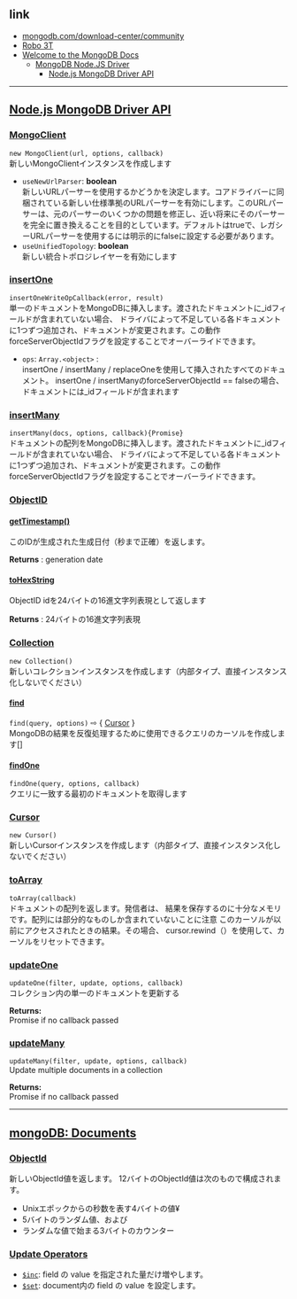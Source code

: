 ## link
- [mongodb.com/download-center/community](https://www.mongodb.com/download-center/community)
- [Robo 3T](https://robomongo.org/)
- [Welcome to the MongoDB Docs](https://docs.mongodb.com/)  
  - [MongoDB Node.JS Driver](https://mongodb.github.io/node-mongodb-native/)  
    - [Node.js MongoDB Driver API](https://mongodb.github.io/node-mongodb-native/3.3/api/)

---

## [Node.js MongoDB Driver API](https://mongodb.github.io/node-mongodb-native/3.3/api/)

### [MongoClient](https://mongodb.github.io/node-mongodb-native/3.3/api/MongoClient.html)  
`new MongoClient(url, options, callback)`  
新しいMongoClientインスタンスを作成します

- `useNewUrlParser`: **boolean**  
  新しいURLパーサーを使用するかどうかを決定します。コアドライバーに同梱されている新しい仕様準拠のURLパーサーを有効にします。このURLパーサーは、元のパーサーのいくつかの問題を修正し、近い将来にそのパーサーを完全に置き換えることを目的としています。デフォルトはtrueで、レガシーURLパーサーを使用するには明示的にfalseに設定する必要があります。  
- `useUnifiedTopology`: **boolean**  
  新しい統合トポロジレイヤーを有効にします
  
### [insertOne](https://mongodb.github.io/node-mongodb-native/3.3/api/Collection.html#insertOne)  
`insertOneWriteOpCallback(error, result)`  
単一のドキュメントをMongoDBに挿入します。渡されたドキュメントに_idフィールドが含まれていない場合、 ドライバによって不足している各ドキュメントに1つずつ追加され、ドキュメントが変更されます。この動作 forceServerObjectIdフラグを設定することでオーバーライドできます。

- `ops`: `Array.<object>` :   
  insertOne / insertMany / replaceOneを使用して挿入されたすべてのドキュメント。 insertOne / insertManyのforceServerObjectId == falseの場合、ドキュメントには_idフィールドが含まれます

### [insertMany](https://mongodb.github.io/node-mongodb-native/3.3/api/Collection.html#insertMany)  
`insertMany(docs, options, callback){Promise}`  
ドキュメントの配列をMongoDBに挿入します。渡されたドキュメントに_idフィールドが含まれていない場合、 ドライバによって不足している各ドキュメントに1つずつ追加され、ドキュメントが変更されます。この動作 forceServerObjectIdフラグを設定することでオーバーライドできます。

### [ObjectID](https://mongodb.github.io/node-mongodb-native/3.3/api/ObjectID.html)

#### [getTimestamp()](https://mongodb.github.io/node-mongodb-native/3.3/api/ObjectID.html#getTimestamp)
このIDが生成された生成日付（秒まで正確）を返します。

**Returns** :
generation date

#### [toHexString](https://mongodb.github.io/node-mongodb-native/3.3/api/ObjectID.html#toHexString)
ObjectID idを24バイトの16進文字列表現として返します

**Returns** :
24バイトの16進文字列表現

### [Collection](https://mongodb.github.io/node-mongodb-native/3.3/api/Collection.html)
`new Collection()`  
新しいコレクションインスタンスを作成します（内部タイプ、直接インスタンス化しないでください）

#### [find](https://mongodb.github.io/node-mongodb-native/3.3/api/Collection.html#find)
`find(query, options)` ⇨ { [Cursor](https://mongodb.github.io/node-mongodb-native/3.3/api/Cursor.html) }  
MongoDBの結果を反復処理するために使用できるクエリのカーソルを作成します[]

#### [findOne](https://mongodb.github.io/node-mongodb-native/3.3/api/Collection.html#findOne)
`findOne(query, options, callback)`  
クエリに一致する最初のドキュメントを取得します

### [Cursor](https://mongodb.github.io/node-mongodb-native/3.3/api/Cursor.html)
`new Cursor()`  
新しいCursorインスタンスを作成します（内部タイプ、直接インスタンス化しないでください）

### [toArray](https://mongodb.github.io/node-mongodb-native/3.3/api/Cursor.html#toArray)
`toArray(callback)`  
ドキュメントの配列を返します。発信者は、 結果を保存するのに十分なメモリです。配列には部分的なものしか含まれていないことに注意 このカーソルが以前にアクセスされたときの結果。その場合、 cursor.rewind（）を使用して、カーソルをリセットできます。

### [updateOne](https://mongodb.github.io/node-mongodb-native/3.3/api/Collection.html#updateOne)
`updateOne(filter, update, options, callback)`  
コレクション内の単一のドキュメントを更新する

**Returns:**  
Promise if no callback passed


### [updateMany](https://mongodb.github.io/node-mongodb-native/3.3/api/Collection.html#updateMany)
`updateMany(filter, update, options, callback)`  
Update multiple documents in a collection

**Returns:**  
Promise if no callback passed

---

## [mongoDB: Documents](https://docs.mongodb.com/)
### [ObjectId](https://docs.mongodb.com/manual/reference/method/ObjectId/)
新しいObjectId値を返します。 12バイトのObjectId値は次のもので構成されます。
- Unixエポックからの秒数を表す4バイトの値¥
- 5バイトのランダム値、および
- ランダムな値で始まる3バイトのカウンター

### [Update Operators](https://docs.mongodb.com/manual/reference/operator/update/)
- [`$inc`](https://docs.mongodb.com/manual/reference/operator/update/inc/#up._S_inc): field の value を指定された量だけ増やします。
- [`$set`](https://docs.mongodb.com/manual/reference/operator/update/set/#up._S_set): document内の field の value を設定します。




